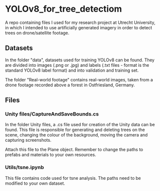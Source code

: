 # YOLOv8_for_tree_detectiom
A repo containing files I used for my research project at Utrecht University, in which I intended to use artificially generated imagery in order to detect trees on drone/satellite footage.


## Datasets

In the folder "data", datasets used for training YOLOv8 can be found. They are divided into images (.png or .jpg) and labels (.txt files - format is the standard YOLOv8 label format) and into validation and training set.

The folder "Real-world footage" contains real-world images, taken from a drone footage recorded above a forest in Ostfriesland, Germany.

## Files

### Unity files/CaptureAndSaveBounds.cs
In the folder Unity files, a .cs file used for creation of the Unity data can be found. This file is responsible for generating and deleting trees on the scene, changing the colour of the background, moving the camera and capturing screenshots. 

Attach this file to the Plane object. Remember to change the paths to prefabs and materials to your own resources.

### Utils/tsne.ipynb

This file contains code used for tsne analysis. The paths need to be modified to your own dataset.

